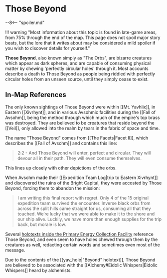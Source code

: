 # Those Beyond

--8<-- "spoiler.md"

!!! warning "Most information about this topic is found in late-game areas, from 75% through the end of the map. This page does not spoil major story beats, but the lore that it writes about may be considered a mild spoiler if you wish to discover details for yourself."

**Those Beyond**, also known simply as "The Orbs", are bizarre creatures which appear as dark spheres, and are capable of consuming physical matter by chewing 'perfectly circular holes' through it. Most accounts describe a death to Those Beyond as people being riddled with perfectly circular holes from an unseen source, until they simply cease to exist.

## In-Map References

The only known sightings of Those Beyond were within [[Mt. Yavhlix]], in Eastern [[Xivrhynt]], and in various Avsohmic facilities during the [[Fall of Avsohm]], being the method through which much of the empire's top brass was destroyed. They are believed to be creatures that reside beyond the [[Veil]], only allowed into the realm by tears in the fabric of space and time.

The name "Those Beyond" comes from [[The Facets|Facet II]], which describes the [[Fall of Avsohm]] and contains this line:

> 2:2 - And Those Beyond will enter, perfect and circular. They will devour all in their path. They will even consume themselves.

This lines up closely with other depictions of the orbs.

When Avsohm made their [[Expedition Team Log|trip to Eastern Xivrhynt]] and discovered the ruins of the Bright Capital, they were accosted by Those Beyond, forcing them to abandon the mission:

> I am writing this final report with regret. Only 4 of the 15 original expedition team survived the encounter. Inverse black orbs from across the split hills came straight for us, consuming all that they touched. We’re lucky that we were able to make it to the shore and our ship alive. Luckily, we have more than enough supplies for the trip back, but morale is low.

Several [holotexts inside the Primary Energy Collection Facility](/Story_and_Features/Holotexts/Mt._Yavhlix_Dungeon/) reference Those Beyond, and even seem to have holes chewed through them by the creatures as well, redacting certain words and sometimes even most of the message.

Due to the contents of the [[yav_hole|"Beyond" holotext]], Those Beyond are believed to be associated with the [[Alchemy#Eidolic Whispers|Eidolic Whispers]] heard by alchemists.
